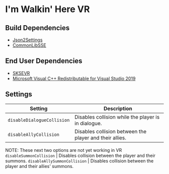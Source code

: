 # I'm Walkin' Here VR

## Build Dependencies
* [Json2Settings](https://github.com/Ryan-rsm-McKenzie/Json2Settings)
* [CommonLibSSE](https://github.com/Ryan-rsm-McKenzie/CommonLibSSE)

## End User Dependencies
* [SKSEVR](https://skse.silverlock.org/)
* [Microsoft Visual C++ Redistributable for Visual Studio 2019](https://support.microsoft.com/en-us/help/2977003/the-latest-supported-visual-c-downloads)

## Settings
Setting | Description
--- | ---
`disableDialogueCollision` | Disables collision while the player is in dialogue.
`disableAllyCollision` | Disables collision between the player and their allies.
NOTE: These next two options are not yet working in VR
`disableSummonCollision` | Disables collision between the player and their summons.
`disableAllySummonCollision` | Disables collision between the player and their allies' summons.
